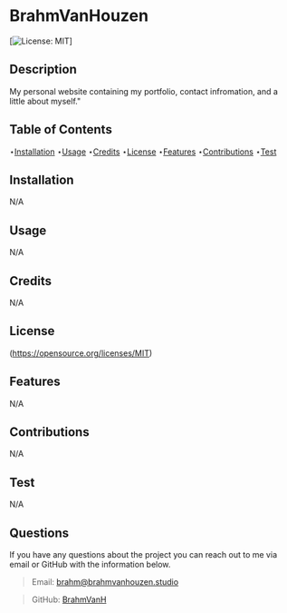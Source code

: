 # BrahmVanHouzen

  [![License: MIT](https://img.shields.io/badge/License-MIT-yellow.svg)]

  
  ## Description 
  
  My personal website containing my portfolio, contact infromation, and a little about myself."
  
  ## Table of Contents

  ⋆[Installation](#Installation)
  ⋆[Usage](#Usage)
  ⋆[Credits](#Credits)
  ⋆[License](#License)
  ⋆[Features](#Features)
  ⋆[Contributions](#Contributions)
  ⋆[Test](#Contributions)

  ## Installation 

  N/A

  ## Usage

  N/A

  ## Credits 

  N/A

  ## License

  (https://opensource.org/licenses/MIT)
  

  ## Features

  N/A

  ## Contributions

  N/A

  ## Test

  N/A

  ## Questions

  If you have any questions about the project you can reach out to me via email or GitHub with the information below. 

  >Email: brahm@brahmvanhouzen.studio

  >GitHub: [BrahmVanH](https://github.com/BrahmVanH)

